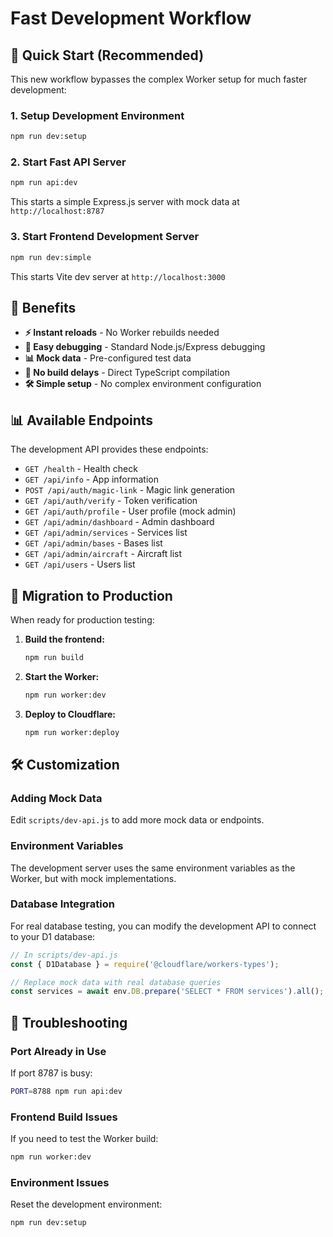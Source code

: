 # Fast Development Workflow

## 🚀 Quick Start (Recommended)

This new workflow bypasses the complex Worker setup for much faster development:

### 1. Setup Development Environment
```bash
npm run dev:setup
```

### 2. Start Fast API Server
```bash
npm run api:dev
```
This starts a simple Express.js server with mock data at `http://localhost:8787`

### 3. Start Frontend Development Server
```bash
npm run dev:simple
```
This starts Vite dev server at `http://localhost:3000`

## 🎯 Benefits

- **⚡ Instant reloads** - No Worker rebuilds needed
- **🔧 Easy debugging** - Standard Node.js/Express debugging
- **📊 Mock data** - Pre-configured test data
- **🚫 No build delays** - Direct TypeScript compilation
- **🛠️ Simple setup** - No complex environment configuration

## 📊 Available Endpoints

The development API provides these endpoints:

- `GET /health` - Health check
- `GET /api/info` - App information
- `POST /api/auth/magic-link` - Magic link generation
- `GET /api/auth/verify` - Token verification
- `GET /api/auth/profile` - User profile (mock admin)
- `GET /api/admin/dashboard` - Admin dashboard
- `GET /api/admin/services` - Services list
- `GET /api/admin/bases` - Bases list
- `GET /api/admin/aircraft` - Aircraft list
- `GET /api/users` - Users list

## 🔄 Migration to Production

When ready for production testing:

1. **Build the frontend:**
   ```bash
   npm run build
   ```

2. **Start the Worker:**
   ```bash
   npm run worker:dev
   ```

3. **Deploy to Cloudflare:**
   ```bash
   npm run worker:deploy
   ```

## 🛠️ Customization

### Adding Mock Data
Edit `scripts/dev-api.js` to add more mock data or endpoints.

### Environment Variables
The development server uses the same environment variables as the Worker, but with mock implementations.

### Database Integration
For real database testing, you can modify the development API to connect to your D1 database:

```javascript
// In scripts/dev-api.js
const { D1Database } = require('@cloudflare/workers-types');

// Replace mock data with real database queries
const services = await env.DB.prepare('SELECT * FROM services').all();
```

## 🐛 Troubleshooting

### Port Already in Use
If port 8787 is busy:
```bash
PORT=8788 npm run api:dev
```

### Frontend Build Issues
If you need to test the Worker build:
```bash
npm run worker:dev
```

### Environment Issues
Reset the development environment:
```bash
npm run dev:setup
``` 